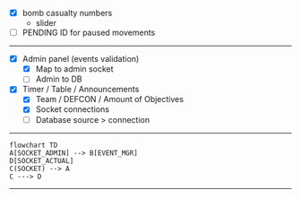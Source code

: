 <!-- - [ ] approval collision
    - [ ] number of casualty
    - slider
- [ ] approval visibility
    - [ ] grant visibility status
    - button
    - [ ] grant visibility type
    - button -->
- [x] bomb casualty numbers
    - slider
- [ ] PENDING ID for paused movements
---
- [x] Admin panel (events validation)
    - [x] Map to admin socket
    - [ ] Admin to DB
- [x] Timer / Table /  Announcements
    - [x] Team / DEFCON / Amount of Objectives
    - [x] Socket connections
    - [ ] Database source > connection
---

```mermaid
flowchart TD
A[SOCKET_ADMIN] --> B[EVENT_MGR]
D[SOCKET_ACTUAL]
C(SOCKET) --> A
C ---> D
```

---
